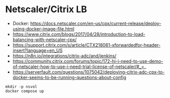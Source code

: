 # Netscaler/Citrix LB

* Docker: https://docs.netscaler.com/en-us/cpx/current-release/deploy-using-docker-image-file.html
* https://www.citrix.com/blogs/2017/04/28/introduction-to-load-balancing-with-netscaler-cpx/
* https://support.citrix.com/s/article/CTX218061-xforwardedfor-header-insert?language=en_US
* https://n8n.io/integrations/citrix-adc/and/jenkins/
* https://community.citrix.com/forums/topic/172-hi-i-need-to-use-demo-of-netscaler-how-to-use-i-need-trial-license-of-netscaler/#_=_
* https://serverfault.com/questions/1075042/deploying-citrix-adc-cpx-to-docker-seems-to-be-running-questions-about-config

```
mkdir -p nsvol
docker compose up

```



 